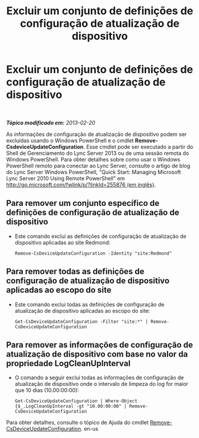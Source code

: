 ﻿---
title: Excluir um conjunto de definições de configuração de atualização de dispositivo
TOCTitle: Excluir um conjunto de definições de configuração de atualização de dispositivo
ms:assetid: 1a649136-34a9-42a7-a5b3-a78bbfe93f36
ms:mtpsurl: https://technet.microsoft.com/pt-br/library/JJ994019(v=OCS.15)
ms:contentKeyID: 52057564
ms.date: 05/19/2016
mtps_version: v=OCS.15
ms.translationtype: HT
---

# Excluir um conjunto de definições de configuração de atualização de dispositivo

 

_**Tópico modificado em:** 2013-02-20_

As informações de configuração de atualização de dispositivo podem ser excluídas usando o Windows PowerShell e o cmdlet **Remove-CsdeviceUpdateConfiguration**. Esse cmdlet pode ser executado a partir do Shell de Gerenciamento do Lync Server 2013 ou de uma sessão remota do Windows PowerShell. Para obter detalhes sobre como usar o Windows PowerShell remoto para conectar ao Lync Server, consulte o artigo de blog do Lync Server Windows PowerShell, "Quick Start: Managing Microsoft Lync Server 2010 Using Remote PowerShell" em [http://go.microsoft.com/fwlink/p/?linkId=255876 (em inglês)](http://go.microsoft.com/fwlink/p/?linkid=255876).


## Para remover um conjunto específico de definições de configuração de atualização de dispositivo

  - Este comando exclui as definições de configuração de atualização de dispositivo aplicadas ao site Redmond:
    
        Remove-CsDeviceUpdateConfiguration -Identity "site:Redmond"

## Para remover todas as definições de configuração de atualização de dispositivo aplicadas ao escopo do site

  - Este comando exclui todas as definições de configuração de atualização de dispositivo aplicadas ao escopo do site:
    
        Get-CsDeviceUpdateConfiguration -Filter "site:*" | Remove-CsDeviceUpdateConfiguration

## Para remover as informações de configuração de atualização de dispositivo com base no valor da propriedade LogCleanUpInterval

  - O comando a seguir exclui todas as informações de configuração de atualização de dispositivo onde o intervalo de limpeza do log for maior que 10 dias (10.00:00:00):
    
        Get-CsDeviceUpdateConfiguration | Where-Object {$_.LogCleanUpInterval -gt "10.00:00:00" | Remove-CsDeviceUpdateConfiguration

Para obter detalhes, consulte o tópico de Ajuda do cmdlet [Remove-CsDeviceUpdateConfiguration](https://docs.microsoft.com/en-us/powershell/module/skype/Remove-CsDeviceUpdateConfiguration). en-us

